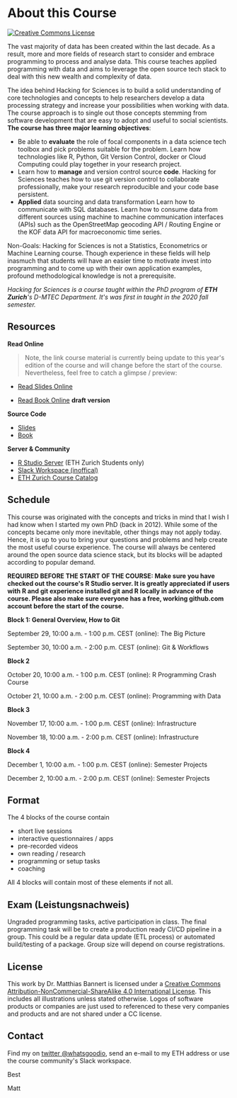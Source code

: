 # About this Course

<a rel="license" href="http://creativecommons.org/licenses/by-nc-sa/4.0/"><img alt="Creative Commons License" style="border-width:0" src="https://i.creativecommons.org/l/by-nc-sa/4.0/88x31.png" /></a>

The vast majority of data has been created within the last decade. As a result, more and more fields of research start to consider and embrace programming to process and analyse data. This course teaches applied programming with data and aims to leverage the open source tech stack to deal with this new wealth and complexity of data.

The idea behind Hacking for Sciences is to build a solid understanding of core technologies and concepts to help researchers develop a data processing strategy and increase your possibilities when working with data. The course approach is to single out those concepts stemming from software development that are easy to adopt and useful to social scientists. **The course has three major learning objectives**:


- Be able to **evaluate** the role of focal components in a data science tech toolbox and pick problems suitable for the problem.
Learn how technologies like R, Python, Git Version Control, docker or Cloud Computing could play together in your research project.
- Learn how to **manage** and version control source **code**.
Hacking for Sciences teaches how to use git version control to collaborate professionally, make your research reproducible and your code base persistent.
- **Applied** data sourcing and data transformation
Learn how to communicate with SQL databases. Learn how to consume data from different sources using machine to machine communication interfaces (APIs) such as the OpenStreetMap geocoding API / Routing Engine or the KOF data API for macroeconomic time series.

Non-Goals:
Hacking for Sciences is not a Statistics, Econometrics or Machine Learning course. Though experience in these fields will help inasmuch that students will have an easier time to motivate invest into programming and to come up with their own application examples, profound methodological knowledge is not a prerequisite.


_Hacking for Sciences is a course taught within the PhD program of **ETH Zurich**'s D-MTEC Department. It's was first in taught in the 2020 fall semester._

## Resources 

**Read Online**

> Note, the link course material is currently being update to this year's edition of the course and will change before 
the start of the course. Nevertheless, feel free to catch a glimpse / preview: 

- [Read Slides Online](https://h4sci.github.io/h4sci-course)

- [Read Book Online](https://devops-carpentry.github.io/book) **draft version**

**Source Code**

- [Slides](https://github.com/h4sci/h4sci-course)
- [Book](https://github.com/devops-carpentry)

**Server & Community**

- [R Studio Server](https://teaching.kof.ethz.ch/auth-sign-in) (ETH Zurich Students only)
- [Slack Workspace (inoffical)](http://h4sci.slack.com/)
- [ETH Zurich Course Catalog](http://www.vorlesungsverzeichnis.ethz.ch/Vorlesungsverzeichnis/lerneinheit.view?lang=en&lerneinheitId=161937&semkez=2022W&ansicht=LEHRVERANSTALTUNGEN&)


## Schedule

This course was originated with the concepts and tricks in mind that I wish I had know when I started my own PhD (back in 2012). While some of the concepts became only more inevitable, other things may not apply today. Hence, it is up to you to bring your questions and problems and help create the most useful course experience. The course will always be centered around the open source data science stack, but its blocks will be adapted according to popular demand. 

**REQUIRED BEFORE THE START OF THE COURSE: Make sure you have checked out the course's R Studio server. It is greatly appreciated if users with R and git experience installed git and R locally in advance of the course. Please also make sure everyone has a free, working github.com account before the start of the course.**




**Block 1: General Overview, How to Git**

September 29,  10:00 a.m. - 1:00 p.m. CEST	(online): The Big Picture

September 30,  10:00 a.m. - 2:00 p.m. CEST	(online): Git & Workflows


**Block 2**

October 20,  10:00 a.m. - 1:00 p.m. CEST	(online): R Programming Crash Course

October 21,  10:00 a.m. - 2:00 p.m. CEST	(online): Programming with Data


**Block 3**

November 17,  10:00 a.m. - 1:00 p.m. CEST	(online): Infrastructure

November 18,  10:00 a.m. - 2:00 p.m. CEST	(online): Infrastructure


**Block 4**

December 1,  10:00 a.m. - 1:00 p.m. CEST (online): Semester Projects

December 2,  10:00 a.m. - 2:00 p.m. CEST (online): Semester Projects


## Format

The 4 blocks of the course contain 

- short live sessions 
- interactive questionnaires / apps
- pre-recorded videos
- own reading / research
- programming or setup tasks
- coaching

All 4 blocks will contain most of these elements if not all. 

## Exam (Leistungsnachweis)

Ungraded programming tasks, active participation in class. The final programming task will be to create a production ready CI/CD pipeline in a group. This could be a regular data update (ETL process) or automated build/testing of a package. Group size will depend on course registrations. 


## License

This work by Dr. Matthias Bannert is licensed under a <a rel="license" href="http://creativecommons.org/licenses/by-nc-sa/4.0/">Creative Commons Attribution-NonCommercial-ShareAlike 4.0 International License</a>. This includes all illustrations unless stated otherwise. Logos of software products or companies are just used to referenced to these very companies and products and are not shared under a CC license.

## Contact

Find my on [twitter @whatsgoodio](https://twitter.com/whatsgoodio),  send an e-mail to my ETH address or use the course community's Slack workspace. 

Best

Matt 



